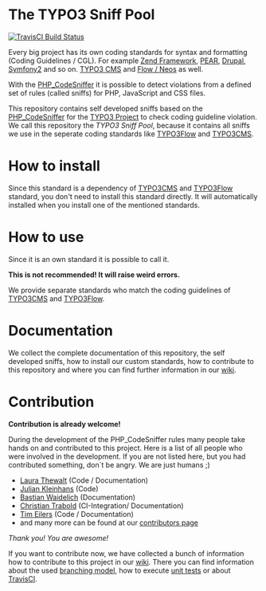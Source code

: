The TYPO3 Sniff Pool
====================

[![TravisCI Build Status](https://travis-ci.org/typo3-ci/TYPO3SniffPool.svg?branch=develop)](https://travis-ci.org/typo3-ci/TYPO3SniffPool)

Every big project has its own coding standards for syntax and formatting (Coding Guidelines / CGL). For example [Zend Framework](http://framework.zend.com/manual/en/coding-standard.html), [PEAR](http://pear.php.net/manual/en/standards.php), [Drupal](http://drupal.org/coding-standards), [Symfony2](http://symfony.com/doc/current/contributing/code/standards.html) and so on. [TYPO3 CMS](http://docs.typo3.org/typo3cms/CodingGuidelinesReference/) and [Flow / Neos](http://docs.typo3.org/flow/TYPO3FlowDocumentation/TheDefinitiveGuide/PartV/CodingGuideLines/Index.html) as well.

With the [PHP_CodeSniffer](https://github.com/squizlabs/PHP_CodeSniffer) it is possible to detect violations from a defined set of rules (called sniffs) for PHP, JavaScript and CSS files.

This repository contains self developed sniffs based on the [PHP_CodeSniffer](https://github.com/squizlabs/PHP_CodeSniffer) for the [TYPO3 Project](http://typo3.org/) to check coding guideline violation.
We call this repository the _TYPO3 Sniff Pool_, because it contains all sniffs we use in the seperate coding standards like [TYPO3Flow](https://github.com/typo3-ci/TYPO3Flow) and [TYPO3CMS](https://github.com/typo3-ci/TYPO3CMS).

How to install
==============

Since this standard is a dependency of [TYPO3CMS](https://github.com/typo3-ci/TYPO3CMS) and [TYPO3Flow](https://github.com/typo3-ci/TYPO3Flow) standard, you don't need to install this standard directly. It will automatically installed when you install one of the mentioned standards. 

How to use
==========

Since it is an own standard it is possible to call it. 

**This is not recommended! It will raise weird errors.**

We provide separate standards who match the coding guidelines of [TYPO3CMS](https://github.com/typo3-ci/TYPO3CMS) and [TYPO3Flow](https://github.com/typo3-ci/TYPO3Flow).

Documentation
=============
We collect the complete documentation of this repository, the self developed sniffs, how to install our custom standards, how to contribute to this repository and where you can find further information in our [wiki](https://github.com/typo3-ci/TYPO3SniffPool/wiki).

Contribution
============
**Contribution is already welcome!**

During the development of the PHP_CodeSniffer rules many people take hands on and contributed to this project. Here is a list of all people who were involved in the development. If you are not listed here, but you had contributed something, don`t be angry. We are just humans ;)

* [Laura Thewalt](http://forge.typo3.org/users/4267) (Code / Documentation)
* [Julian Kleinhans](http://forge.typo3.org/users/47) (Code)
* [Bastian Waidelich](http://forge.typo3.org/users/61) (Documentation)
* [Christian Trabold](http://forge.typo3.org/users/599) (CI-Integration/ Documentation)
* [Tim Eilers](http://forge.typo3.org/users/20>) (Code / Documentation)
* and many more can be found at our [contributors page](https://github.com/typo3-ci/TYPO3SniffPool/graphs/contributors)

*Thank you! You are awesome!*

If you want to contribute now, we have collected a bunch of information how to contribute to this project in our [wiki](https://github.com/typo3-ci/TYPO3SniffPool/wiki#contribute). There you can find information about the used [branching model](https://github.com/typo3-ci/TYPO3SniffPool/wiki/Branching-model), how to execute [unit tests](https://github.com/typo3-ci/TYPO3SniffPool/wiki/Unit-tests) or about [TravisCI](https://github.com/typo3-ci/TYPO3SniffPool/wiki/TravisCI).
